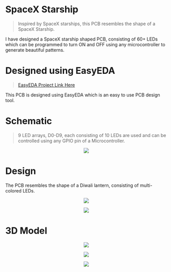 # SpaceX Starship

> Inspired by SpaceX starships, this PCB resembles the shape of a SpaceX Starship.
  

I have designed a SpaceX starship shaped PCB, consisting of 60+ LEDs which can be programmed to turn ON and OFF using any microcontroller to generate beautiful patterns.

# Designed using EasyEDA
> [EasyEDA Project Link Here](https://oshwlab.com/manasmw333/pcb_way)
>

This PCB is designed using EasyEDA which is an easy to use PCB design tool.

# Schematic

> 9 LED arrays, D0-D9, each consisting of 10 LEDs are used and can be controlled using any GPIO pin of a Microcontroller.

<p align="center">
<img align="center" src="https://github.com/Manasmw01/PCBWay/blob/main/Schematic.png">
</p>

# Design
The PCB resembles the shape of a Diwali lantern, consisting of multi-colored LEDs.

<p align="center">
<img align="center" src="https://github.com/Manasmw01/PCBWay/blob/main/Top%20Layers.png">
</p>

<p align="center">
<img align="center" src="https://github.com/Manasmw01/PCBWay/blob/main/Bottom%20Layers.png">
</p>

# 3D Model
<p align="center">
<img align="center"src="https://github.com/Manasmw01/PCBWay/blob/main/Top_Bottom.png">
</p>

<p align="center">
<img align="center"src="https://github.com/Manasmw01/PCBWay/blob/main/3D_Model_2.png">
</p>

<p align="center">
<img align="center"src="https://github.com/Manasmw01/PCBWay/blob/main/3D_Model_3.png">
</p>
